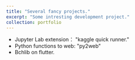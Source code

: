 ```yaml
---
title: "Several fancy projects."
excerpt: "Some intresting development project."
collection: portfolio
---
```


- Jupyter Lab extension： "kaggle quick runner."
- Python functions to web: "py2web"
- Bchlib on flutter.



<!-- ---
title: "Portfolio item number 1"
excerpt: "Short description of portfolio item number 1<br/><img src='/images/500x300.png'>"
collection: portfolio
---

This is an item in your portfolio. It can be have images or nice text. If you name the file .md, it will be parsed as markdown. If you name the file .html, it will be parsed as HTML. -->

